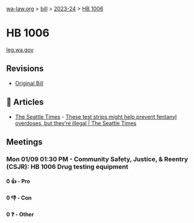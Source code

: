 [wa-law.org](/) > [bill](/bill/) > [2023-24](/bill/2023-24/) > [HB 1006](/bill/2023-24/hb/1006/)

# HB 1006
[leg.wa.gov](https://app.leg.wa.gov/billsummary?BillNumber=1006&Year=2023&Initiative=false)

## Revisions
* [Original Bill](1/)

## 📰 Articles
* [The Seattle Times](/org/the_seattle_times/) - [These test strips might help prevent fentanyl overdoses, but they’re illegal | The Seattle Times](https://www.seattletimes.com/seattle-news/politics/these-test-strips-might-help-prevent-fentanyl-overdoses-but-theyre-illegal/#:~:text=House%20Bill%201006)

## Meetings
### Mon 01/09 01:30 PM - Community Safety, Justice, & Reentry (CSJR): HB 1006 Drug testing equipment
#### 0 👍 - Pro

#### 0 👎 - Con

#### 0 ❓ - Other
